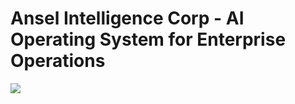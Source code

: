 # Ansel Intelligence Corp - AI Operating System for Enterprise Operations
![](/images/og_image.png)
